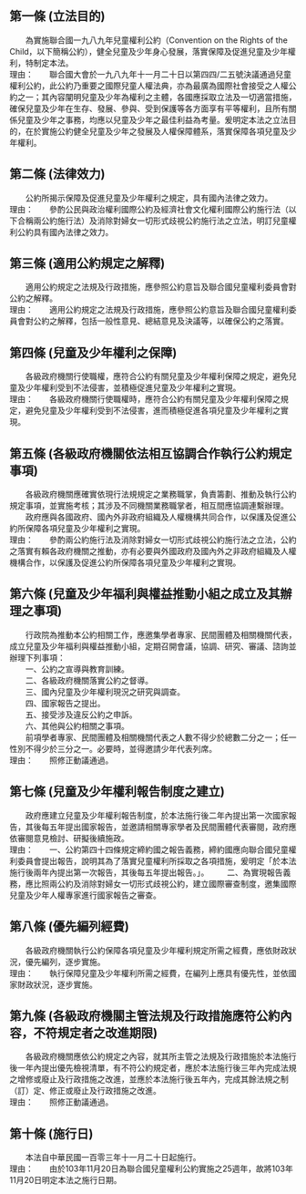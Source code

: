 第一條 (立法目的)
-----------------
　　為實施聯合國一九八九年兒童權利公約（Convention on the Rights of the Child，以下簡稱公約），健全兒童及少年身心發展，落實保障及促進兒童及少年權利，特制定本法。  
理由：　　聯合國大會於一九八九年十一月二十日以第四四/二五號決議通過兒童權利公約，此公約乃重要之國際兒童人權法典，亦為最廣為國際社會接受之人權公約之一；其內容闡明兒童及少年為權利之主體，各國應採取立法及一切適當措施，確保兒童及少年在生存、發展、參與、受到保護等各方面享有平等權利，且所有關係兒童及少年之事務，均應以兒童及少年之最佳利益為考量。爰明定本法之立法目的，在於實施公約健全兒童及少年之發展及人權保障體系，落實保障各項兒童及少年權利。

第二條 (法律效力)
-----------------
　　公約所揭示保障及促進兒童及少年權利之規定，具有國內法律之效力。  
理由：　　參酌公民與政治權利國際公約及經濟社會文化權利國際公約施行法（以下合稱兩公約施行法）及消除對婦女一切形式歧視公約施行法之立法，明訂兒童權利公約具有國內法律之效力。

第三條 (適用公約規定之解釋)
---------------------------
　　適用公約規定之法規及行政措施，應參照公約意旨及聯合國兒童權利委員會對公約之解釋。  
理由：　　適用公約規定之法規及行政措施，應參照公約意旨及聯合國兒童權利委員會對公約之解釋，包括一般性意見、總結意見及決議等，以確保公約之落實。

第四條 (兒童及少年權利之保障)
-----------------------------
　　各級政府機關行使職權，應符合公約有關兒童及少年權利保障之規定，避免兒童及少年權利受到不法侵害，並積極促進兒童及少年權利之實現。  
理由：　　各級政府機關行使職權時，應符合公約有關兒童及少年權利保障之規定，避免兒童及少年權利受到不法侵害，進而積極促進各項兒童及少年權利之實現。

第五條 (各級政府機關依法相互協調合作執行公約規定事項)
-----------------------------------------------------
　　各級政府機關應確實依現行法規規定之業務職掌，負責籌劃、推動及執行公約規定事項，並實施考核；其涉及不同機關業務職掌者，相互間應協調連繫辦理。  
　　政府應與各國政府、國內外非政府組織及人權機構共同合作，以保護及促進公約所保障各項兒童及少年權利之實現。  
理由：　　參酌兩公約施行法及消除對婦女一切形式歧視公約施行法之立法，公約之落實有賴各政府機關之推動，亦有必要與外國政府及國內外之非政府組織及人權機構合作，以保護及促進公約所保障各項兒童及少年權利之實現。

第六條 (兒童及少年福利與權益推動小組之成立及其辦理之事項)
---------------------------------------------------------
　　行政院為推動本公約相關工作，應邀集學者專家、民間團體及相關機關代表，成立兒童及少年福利與權益推動小組，定期召開會議，協調、研究、審議、諮詢並辦理下列事項：  
　　一、公約之宣導與教育訓練。  
　　二、各級政府機關落實公約之督導。  
　　三、國內兒童及少年權利現況之研究與調查。  
　　四、國家報告之提出。  
　　五、接受涉及違反公約之申訴。  
　　六、其他與公約相關之事項。  
　　前項學者專家、民間團體及相關機關代表之人數不得少於總數二分之一；任一性別不得少於三分之一。必要時，並得邀請少年代表列席。  
理由：　　照修正動議通過。

第七條 (兒童及少年權利報告制度之建立)
-------------------------------------
　　政府應建立兒童及少年權利報告制度，於本法施行後二年內提出第一次國家報告，其後每五年提出國家報告，並邀請相關專家學者及民間團體代表審閱，政府應依審閱意見檢討、研擬後續施政。  
理由：　　一、公約第四十四條規定締約國之報告義務，締約國應向聯合國兒童權利委員會提出報告，說明其為了落實兒童權利所採取之各項措施，爰明定「於本法施行後兩年內提出第一次報告，其後每五年提出報告。」。
　　二、為實現報告義務，應比照兩公約及消除對婦女一切形式歧視公約，建立國際審查制度，邀集國際兒童及少年人權專家進行國家報告之審查。

第八條 (優先編列經費)
---------------------
　　各級政府機關執行公約保障各項兒童及少年權利規定所需之經費，應依財政狀況，優先編列，逐步實施。  
理由：　　執行保障兒童及少年權利所需之經費，在編列上應具有優先性，並依國家財政狀況，逐步實施。

第九條 (各級政府機關主管法規及行政措施應符公約內容，不符規定者之改進期限)
-------------------------------------------------------------------------
　　各級政府機關應依公約規定之內容，就其所主管之法規及行政措施於本法施行後一年內提出優先檢視清單，有不符公約規定者，應於本法施行後三年內完成法規之增修或廢止及行政措施之改進，並應於本法施行後五年內，完成其餘法規之制（訂）定、修正或廢止及行政措施之改進。  
理由：　　照修正動議通過。

第十條 (施行日)
---------------
　　本法自中華民國一百零三年十一月二十日起施行。  
理由：　　由於103年11月20日為聯合國兒童權利公約實施之25週年，故將103年11月20日明定本法之施行日期。